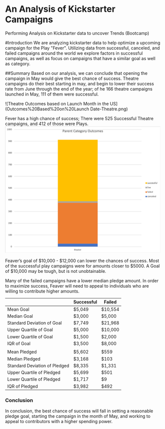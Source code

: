 # An Analysis of Kickstarter Campaigns
Performing Analysis on Kickstarter data to uncover Trends (Bootcamp)

#Introduction
We are analyzing kickstarter data to help optimize a upcoming campaign for the Play "Fever". Utilizing data from successful, canceled, and failed campaigns around the world we explore factors in successful campaigns, as well as focus on campaigns that have a similar goal as well as category.

##Summary
Based on our analysis, we can conclude that opening the campaign in May would give the best chance of success. Theatre campaigns do their best starting in may, and begin to lower their success rate from June through the end of the year; of he 166 theatre campaigns launched in May, 111 of them were successful.

![Theatre Outcomes based on Launch Month in the US](Outcomes%20Based%20on%20Launch Date-Theatre.png)

Fever has a high chance of success; There were 525 Successful Theatre campaigns, and 412 of those were Plays.
![US Theatre Campaigns](Parent%20Category%20Outcomes-US%20Theatre.png)


Feaver’s goal of $10,000 - $12,000 can lower the chances of success. Most of the successful play campaigns were for amounts closer to $5000. A Goal of $10,000 may be tough, but is not unobtainable. 

Many of the failed campaigns have a lower median pledge amount. In order to maximize success, Feaver will need to appeal to individuals who are willing to contribute higher amounts.

|	|Successful|	Failed|
|---|---|---|
|Mean Goal|	$5,049|	$10,554|
|Median Goal|	$3,000|	$5,000|
|Standard Deviation of Goal|	$7,749|	$21,968|
|Upper Quartile of Goal|	$5,000	|$10,000|
|Lower Quartile of Goal|	$1,500	|$2,000|
|IQR of Goal|	$3,500|	$8,000|
|		|||
|Mean Pledged|	$5,602|	$559|
|Median Pledged|	$3,168|	$103|
|Standard Deviation of Pledged|	$8,335	|$1,331|
|Upper Quartile of Pledged|	$5,699|	$501|
|Lower Quartile of Pledged|	$1,717|	$9|
|IQR of Pledged|	$3,982|	$492|

### Conclusion
In conclusion, the best chance of success will fall in setting a reasonable pledge goal, starting the campaign in the month of May, and working to appeal to contributors with a higher spending power.
